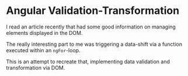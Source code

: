 # Angular Validation-Transformation

I read an article recently that had some good information on managing elements displayed in the DOM.

The really interesting part to me was triggering a data-shift via a function executed within an `ngFor`-loop.

This is an attempt to recreate that, implementing data validation and transformation via DOM.
